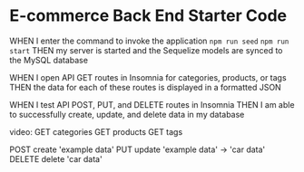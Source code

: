 # E-commerce Back End Starter Code


WHEN I enter the command to invoke the application
`npm run seed`
`npm run start`
THEN my server is started and the Sequelize models are synced to the MySQL database

WHEN I open API GET routes in Insomnia for categories, products, or tags
THEN the data for each of these routes is displayed in a formatted JSON

WHEN I test API POST, PUT, and DELETE routes in Insomnia
THEN I am able to successfully create, update, and delete data in my database


video:
GET categories 
GET products
GET tags

POST create 'example data'
PUT update 'example data' -> 'car data'
DELETE delete 'car data'
